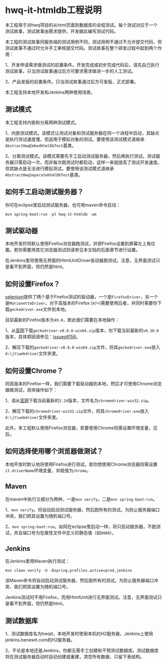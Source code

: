 # hwq-it-htmldb工程说明

本工程用于对hwq项目的从html页面到数据库的全程测试。每个测试对应于一个测试故事，测试故事由需求提供，开发据此编写测试代码。

本工程的测试故事同服务端的测试用例不同，测试用例不通过不允许提交代码，但测试故事不通过时允许手工审核提交代码。测试故事在整个研发过程中起到两个作用：

1、开发申请需求做测试的前置条件。开发完成或初步完成代码后，请先自己执行测试故事，只当测试故事通过后方可要求需求做进一步的人工测试。

2、产品发版的前置条件。只当测试故事通过后方可发版，正式部署。

本工程支持本地开发和Jenkins两种使用场景。

## 测试模式

本工程支持内嵌和分离两种测试模式。

1、内嵌测试模式。该模式让测试对象和测试服务器在同一个进程中启动，其缺点是执行测试速度慢，但适用于模拟对象的测试。要使用该测试模式请继承`AbstractHwqEmbedHtmlDbTest`基类。

2、分离测试模式。该模式需要先手工启动测试服务器，然后再执行测试。测试服务器只需启动一次，而非每次跑测试时都启动，这样一来就提高了测试开发速度。但其缺点是无法进行模拟测试。要使用该测试模式请继承`AbstractHwqSeperateHtmlDbTest`基类。

## 如何手工启动测试服务器？

你可在eclipse里启动测试服务器，也可用maven命令启动：

    mvn spring-boot:run -pl hwq-it-htmldb -am

## 测试驱动器

本地开发时将默认使用Firefox浏览器跑测试，并把Firefox设置到屏幕左上角位置。若你需要用其它浏览器测试则请参见本文档的后面章节进行设置。

在Jenkins里将使用无界面的HtmlUnitDriver驱动器跑测试。注意，无界面测试只是看不到界面，但仍然是html。

## 如何设置Firefox？

[selenium](http://www.seleniumhq.org/)提供了两个基于Firefox测试的驱动器，一个是`FirefoxDriver`，另一个是`MarionetteDriver`，对于高版本的Firefox (`47+`)需要使用后者，并同时需要你下载`geckodriver.exe`文件到本地。

目前最新的Firefox版本为`49.0`，故此我们需要在本地操作：

1、从[官网](https://github.com/mozilla/geckodriver/releases)下载`geckodriver-v0.9.0-win64.zip`版本，勿下载当前最新的`v0.10.0`版本，具体原因请参见：[issues#158](https://github.com/mozilla/geckodriver/issues/158)。

2、解压下载的`geckodriver-v0.9.0-win64.zip`文件，将其`geckodriver.exe`放入`d:\jt\webdriver`文件夹里。

## 如何设置Chrome？

同高版本的Firefox一样，我们需要下载驱动器到本地，然后才可使用Chrome浏览器做测试，具体操作如下：

1、请从[官网](http://chromedriver.storage.googleapis.com/index.html)下载当前最新的`2.24`版本，文件名为`chromedriver-win32.zip`。

2、解压下载的`chromedriver-win32.zip`文件，将其`chromedriver.exe`放入`d:\jt\webdriver`文件夹里。

此外，本工程默认使用Firefox浏览器，若要使用Chrome则需设置环境变量，见后。

## 如何选择使用哪个浏览器做测试？

本地开发时默认地将使用Firefox进行测试。若你想使用Chrome浏览器则需设置`it.driverName`环境变量，并赋值为`chrome`。

## Maven

在maven中执行又细分为两种，一是`mvn verify`，二是`mvn spring-boot:run`。

1、`mvn verify`。将自动启动测试服务器，然后跑所有的测试。为防止服务器端口冲突，我们把其设置为随机端口号。

2、`mvn spring-boot:run`。如同在eclipse里启动一样，将只启动服务器，不跑测试，并且端口号为在属性文件中定义的静态值（如`8080`）。

## Jenkins

在Jenkins里用Maven执行测试：

    mvn clean verify -U -Dspring.profiles.active=prod,jenkins

该Maven命令将自动启动测试服务器，然后跑所有的测试。为防止服务器端口冲突，我们把其设置为随机端口号。

Jenkins测试时不用Firefox，而用HtmlUnit进行无界面测试。注意，无界面测试只是看不到界面，但仍然是html。

## 测试数据库

1、测试数据库名为hwqit，本地开发时使用本机的H2服务器，Jenkins上使用jenkins.benewit.com的H2服务器。

2、不论是本地还是Jenkins，你都无需手工创建和干预测试数据库。测试数据库将在测试服务器启动时自动创建或重建，清空所有数据、只留下表结构。
